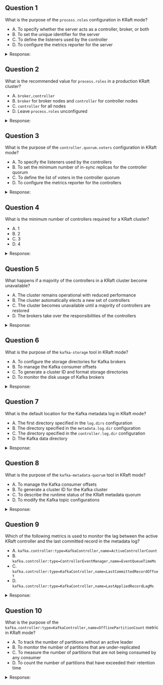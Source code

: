 ## Question 1
What is the purpose of the `process.roles` configuration in KRaft mode?

- A. To specify whether the server acts as a controller, broker, or both
- B. To set the unique identifier for the server
- C. To define the listeners used by the controller
- D. To configure the metrics reporter for the server

<details>
<summary>Response:</summary> 

**Answer:** A

**Explanation:**
In KRaft mode, the `process.roles` configuration is used to specify whether the server acts as a controller, broker, or both. This configuration is mandatory for KRaft mode and determines the role of the server in the Kafka cluster.

- If set to `broker`, the server operates only as a broker.
- If set to `controller`, the server operates as a controller only.
- If set to `broker,controller`, the server operates in combined mode as both a broker and a controller. However, this mode is not supported for production use.

B, C, and D are incorrect because they do not describe the purpose of the `process.roles` configuration. The unique identifier is set using `node.id`, the listeners used by the controller are defined by `controller.listener.names`, and the metrics reporter is configured separately.

</details>

## Question 2
What is the recommended value for `process.roles` in a production KRaft cluster?

- A. `broker,controller`
- B. `broker` for broker nodes and `controller` for controller nodes
- C. `controller` for all nodes
- D. Leave `process.roles` unconfigured

<details>
<summary>Response:</summary> 

**Answer:** B

**Explanation:**
In a production KRaft cluster, it is recommended to separate the roles of brokers and controllers. This means setting `process.roles` to `broker` for nodes that act as Kafka brokers and `controller` for nodes that act as controllers.

Separating the roles provides better isolation and allows for independent scaling of brokers and controllers based on the workload requirements. It also aligns with the best practices for deploying a resilient and scalable Kafka cluster.

A is incorrect because combined mode (`broker,controller`) is not supported for production use. It is only suitable for development and testing purposes.

C is incorrect because having all nodes as controllers would not leave any nodes to handle the actual data storage and message processing.

D is incorrect because leaving `process.roles` unconfigured would mean the cluster is not running in KRaft mode, and would default to the older ZooKeeper-based controller quorum.

</details>

## Question 3
What is the purpose of the `controller.quorum.voters` configuration in KRaft mode?

- A. To specify the listeners used by the controllers
- B. To set the minimum number of in-sync replicas for the controller quorum
- C. To define the list of voters in the controller quorum
- D. To configure the metrics reporter for the controllers

<details>
<summary>Response:</summary> 

**Answer:** C

**Explanation:**
In KRaft mode, the `controller.quorum.voters` configuration is used to define the list of voters in the controller quorum. This configuration specifies the set of KRaft controllers that participate in the quorum for controller leader election and metadata management.

The `controller.quorum.voters` configuration is a comma-separated list of KRaft controller IDs, each in the format of `{id}@{host}:{port}`. For example:

controller.quorum.voters=1@controller1:9093,2@controller2:9093,3@controller3:9093

All the controllers specified in this list form the voting group for leader election and participate in the metadata replication process.

A is incorrect because the listeners used by the controllers are configured using the `controller.listener.names` property.

B is incorrect because the minimum number of in-sync replicas is not applicable to the controller quorum. The controller quorum operates based on a majority voting system.

D is incorrect because the metrics reporter is configured separately and is not related to the `controller.quorum.voters` configuration.

</details>

## Question 4
What is the minimum number of controllers required for a KRaft cluster?

- A. 1
- B. 2
- C. 3
- D. 4

<details>
<summary>Response:</summary> 

**Answer:** C

**Explanation:**
In a KRaft cluster, the minimum number of controllers required is 3. This is because KRaft uses a majority voting system for leader election and metadata replication.

To achieve a quorum and maintain fault tolerance, the number of controllers in the cluster must be an odd number and at least 3. With 3 controllers, the cluster can tolerate the failure of a single controller while still maintaining a majority for decision making.

Having only 1 or 2 controllers (options A and B) would not provide fault tolerance, as the failure of a single controller would render the cluster unable to make progress.

Having 4 controllers (option D) is a valid configuration but is not the minimum required. The typical recommendation is to have 3 or 5 controllers in a KRaft cluster, depending on the desired level of fault tolerance.

</details>

## Question 5
What happens if a majority of the controllers in a KRaft cluster become unavailable?

- A. The cluster remains operational with reduced performance
- B. The cluster automatically elects a new set of controllers
- C. The cluster becomes unavailable until a majority of controllers are restored
- D. The brokers take over the responsibilities of the controllers

<details>
<summary>Response:</summary> 

**Answer:** C

**Explanation:**
In a KRaft cluster, if a majority of the controllers become unavailable, the cluster becomes unavailable until a majority of controllers are restored. This is because KRaft relies on a quorum-based system for metadata management and leader election.

When a majority of controllers are unavailable, the remaining controllers do not have enough votes to form a quorum and make decisions. This means that no new leader can be elected, and no metadata changes can be processed. As a result, the cluster becomes unavailable, and no read or write operations can be performed.

To restore the cluster's availability, a majority of the controllers must be brought back online. Once a majority is available, the controllers can elect a leader and resume metadata processing, allowing the cluster to become operational again.

A is incorrect because the cluster does not remain operational with reduced performance. It becomes completely unavailable until a majority of controllers are restored.

B is incorrect because the cluster does not automatically elect a new set of controllers. The existing controllers must be restored to regain a majority.

D is incorrect because the brokers do not take over the responsibilities of the controllers. In KRaft mode, the controllers are separate from the brokers and have specific roles in metadata management.

</details>

## Question 6
What is the purpose of the `kafka-storage` tool in KRaft mode?

- A. To configure the storage directories for Kafka brokers
- B. To manage the Kafka consumer offsets
- C. To generate a cluster ID and format storage directories
- D. To monitor the disk usage of Kafka brokers

<details>
<summary>Response:</summary> 

**Answer:** C

**Explanation:**
In KRaft mode, the `kafka-storage` tool is used to generate a cluster ID and format the storage directories for Kafka brokers and controllers. This is a necessary step before starting the Kafka cluster.

The `kafka-storage` tool provides two important commands:

1. `random-uuid`: Generates a new cluster ID for the Kafka cluster. For example:

   bin/kafka-storage random-uuid

2. `format`: Formats the storage directories for each broker and controller using the cluster ID. For example:

   bin/kafka-storage format -t <cluster-id> -c <path-to-config-file>

Formatting the storage directories initializes them with the necessary metadata and prepares them for use by the Kafka brokers and controllers.

A is incorrect because the `kafka-storage` tool does not configure the storage directories. It formats them using the cluster ID.

B is incorrect because managing consumer offsets is not the purpose of the `kafka-storage` tool. Consumer offsets are managed internally by Kafka.

D is incorrect because monitoring the disk usage of Kafka brokers is not the responsibility of the `kafka-storage` tool. There are separate monitoring tools and metrics for tracking disk usage.

</details>

## Question 7
What is the default location for the Kafka metadata log in KRaft mode?

- A. The first directory specified in the `log.dirs` configuration
- B. The directory specified in the `metadata.log.dir` configuration
- C. The directory specified in the `controller.log.dir` configuration
- D. The Kafka data directory

<details>
<summary>Response:</summary> 

**Answer:** A

**Explanation:**
In KRaft mode, the default location for the Kafka metadata log is the first directory specified in the `log.dirs` configuration. If `log.dirs` contains multiple directories, the first directory in the list will be used to store the metadata log.

For example, if `log.dirs` is configured as follows:

log.dirs=/data/kafka-logs-1,/data/kafka-logs-2

The metadata log will be stored in the `/data/kafka-logs-1` directory by default.

To explicitly specify a different directory for the metadata log, you can use the `metadata.log.dir` configuration. If `metadata.log.dir` is set, it will override the default location derived from `log.dirs`.

B is incorrect because `metadata.log.dir` is not the default location. It is an optional configuration that overrides the default location.

C is incorrect because `controller.log.dir` is not a valid configuration in KRaft mode. The metadata log is not specific to controllers.

D is incorrect because there is no specific "Kafka data directory" in KRaft mode. The metadata log is stored in the directory specified by `log.dirs` or `metadata.log.dir`.

</details>

## Question 8
What is the purpose of the `kafka-metadata-quorum` tool in KRaft mode?

- A. To manage the Kafka consumer offsets
- B. To generate a cluster ID for the Kafka cluster
- C. To describe the runtime status of the KRaft metadata quorum
- D. To modify the Kafka topic configurations

<details>
<summary>Response:</summary> 

**Answer:** C

**Explanation:**
In KRaft mode, the `kafka-metadata-quorum` tool is used to describe the runtime status of the KRaft metadata quorum. It provides information about the current state of the KRaft controllers and their metadata replication.

By running the `kafka-metadata-quorum` tool with the `describe` command and the `--status` flag, you can retrieve a summary of the metadata quorum status. For example:

bin/kafka-metadata-quorum --bootstrap-server localhost:9092 describe --status

The output of this command includes information such as:

- Cluster ID
- Leader ID and epoch
- High watermark and maximum follower lag
- Current voters and observers

This information is useful for monitoring the health and status of the KRaft metadata quorum and troubleshooting any issues related to the controllers.

A is incorrect because managing consumer offsets is not the purpose of the `kafka-metadata-quorum` tool. Consumer offsets are managed internally by Kafka.

B is incorrect because generating a cluster ID is not the responsibility of the `kafka-metadata-quorum` tool. The cluster ID is generated using the `kafka-storage` tool.

D is incorrect because modifying Kafka topic configurations is not the purpose of the `kafka-metadata-quorum` tool. Topic configurations can be modified using the `kafka-configs` tool.

</details>

## Question 9
Which of the following metrics is used to monitor the lag between the active KRaft controller and the last committed record in the metadata log?

- A. `kafka.controller:type=KafkaController,name=ActiveControllerCount`
- B. `kafka.controller:type=ControllerEventManager,name=EventQueueTimeMs`
- C. `kafka.controller:type=KafkaController,name=LastCommittedRecordOffset`
- D. `kafka.controller:type=KafkaController,name=LastAppliedRecordLagMs`

<details>
<summary>Response:</summary> 

**Answer:** D

**Explanation:**
In KRaft mode, the metric `kafka.controller:type=KafkaController,name=LastAppliedRecordLagMs` is used to monitor the lag between the active KRaft controller and the last committed record in the metadata log.

This metric represents the difference between the local time and the append time of the last applied record batch. It indicates how far behind the active controller is in terms of applying the latest committed records from the metadata log.

- For active controllers, the value of `LastAppliedRecordLagMs` is always zero because they are up to date with the latest committed records.
- For inactive controllers, `LastAppliedRecordLagMs` measures the lag between their last applied record and the current time.

Monitoring `LastAppliedRecordLagMs` helps in detecting if the active controller is experiencing any delays in applying the latest metadata changes and ensures that the metadata state is consistent across all controllers.

A is incorrect because `ActiveControllerCount` represents the number of active controllers in the cluster, not the lag between the active controller and the metadata log.

B is incorrect because `EventQueueTimeMs` measures the time spent by requests in the controller event queue, not the lag between the active controller and the metadata log.

C is incorrect because `LastCommittedRecordOffset` represents the offset of the last committed record in the metadata log, but it does not provide information about the lag between the active controller and the metadata log.

</details>

## Question 10
What is the purpose of the `kafka.controller:type=KafkaController,name=OfflinePartitionCount` metric in KRaft mode?

- A. To track the number of partitions without an active leader
- B. To monitor the number of partitions that are under-replicated
- C. To measure the number of partitions that are not being consumed by any consumer
- D. To count the number of partitions that have exceeded their retention time

<details>
<summary>Response:</summary> 

**Answer:** A

**Explanation:**
In KRaft mode, the metric `kafka.controller:type=KafkaController,name=OfflinePartitionCount` is used to track the number of partitions without an active leader.

When a partition loses its leader, either due to a broker failure or a network issue, it becomes offline and unavailable for read and write operations. The `OfflinePartitionCount` metric provides the count of such partitions that are currently offline and do not have an active leader.

Monitoring `OfflinePartitionCount` is important for detecting partition availability issues and ensuring that all partitions have active leaders. A non-zero value for this metric indicates that some partitions are offline and require attention.

B is incorrect because the number of under-replicated partitions is tracked by a separate metric, `kafka.server:type=ReplicaManager,name=UnderReplicatedPartitions`.

C is incorrect because the number of partitions not being consumed by any consumer is not directly related to the `OfflinePartitionCount` metric. Consumer lag and partition consumption are monitored using different metrics.

D is incorrect because the number of partitions that have exceeded their retention time is not related to the `OfflinePartitionCount` metric. Partition retention is managed based on the retention policy configuration and is not directly tied to partition leadership.

</details>

